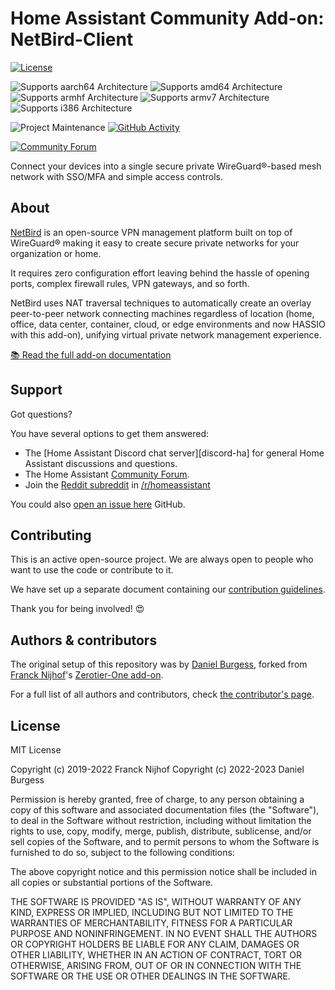 # Home Assistant Community Add-on: NetBird-Client

[![License][license-shield]](LICENSE.md)

![Supports aarch64 Architecture][aarch64-shield]
![Supports amd64 Architecture][amd64-shield]
![Supports armhf Architecture][armhf-shield]
![Supports armv7 Architecture][armv7-shield]
![Supports i386 Architecture][i386-shield]

![Project Maintenance][maintenance-shield]
[![GitHub Activity][commits-shield]][commits]

[![Community Forum][forum-shield]][forum]

Connect your devices into a single secure private WireGuard®-based mesh network with SSO/MFA and simple access controls.

## About

[NetBird][netbird] is an open-source VPN management platform built on top of WireGuard® making it easy to create secure private networks for your organization or home.

It requires zero configuration effort leaving behind the hassle of opening ports, complex firewall rules, VPN gateways, and so forth.

NetBird uses NAT traversal techniques to automatically create an overlay peer-to-peer network connecting machines regardless of location (home, office, data center, container, cloud, or edge environments and now HASSIO with this add-on), unifying virtual private network management experience.

[:books: Read the full add-on documentation][docs]

## Support

Got questions?

You have several options to get them answered:

- The [Home Assistant Discord chat server][discord-ha] for general Home
  Assistant discussions and questions.
- The Home Assistant [Community Forum][forum].
- Join the [Reddit subreddit][reddit] in [/r/homeassistant][reddit]

You could also [open an issue here][issue] GitHub.

## Contributing

This is an active open-source project. We are always open to people who want to
use the code or contribute to it.

We have set up a separate document containing our
[contribution guidelines](.github/CONTRIBUTING.md).

Thank you for being involved! :heart_eyes:

## Authors & contributors

The original setup of this repository was by [Daniel Burgess][dannymate], forked from [Franck Nijhof][frenck]'s [Zerotier-One add-on][zt-one-addon].

For a full list of all authors and contributors,
check [the contributor's page][contributors].

## License

MIT License

Copyright (c) 2019-2022 Franck Nijhof
Copyright (c) 2022-2023 Daniel Burgess

Permission is hereby granted, free of charge, to any person obtaining a copy
of this software and associated documentation files (the "Software"), to deal
in the Software without restriction, including without limitation the rights
to use, copy, modify, merge, publish, distribute, sublicense, and/or sell
copies of the Software, and to permit persons to whom the Software is
furnished to do so, subject to the following conditions:

The above copyright notice and this permission notice shall be included in all
copies or substantial portions of the Software.

THE SOFTWARE IS PROVIDED "AS IS", WITHOUT WARRANTY OF ANY KIND, EXPRESS OR
IMPLIED, INCLUDING BUT NOT LIMITED TO THE WARRANTIES OF MERCHANTABILITY,
FITNESS FOR A PARTICULAR PURPOSE AND NONINFRINGEMENT. IN NO EVENT SHALL THE
AUTHORS OR COPYRIGHT HOLDERS BE LIABLE FOR ANY CLAIM, DAMAGES OR OTHER
LIABILITY, WHETHER IN AN ACTION OF CONTRACT, TORT OR OTHERWISE, ARISING FROM,
OUT OF OR IN CONNECTION WITH THE SOFTWARE OR THE USE OR OTHER DEALINGS IN THE
SOFTWARE.

<!-- Arch Shields -->
[aarch64-shield]: https://img.shields.io/badge/aarch64-yes-green.svg
[amd64-shield]: https://img.shields.io/badge/amd64-yes-green.svg
[armhf-shield]: https://img.shields.io/badge/armhf-yes-green.svg
[armv7-shield]: https://img.shields.io/badge/armv7-yes-green.svg
[i386-shield]: https://img.shields.io/badge/i386-yes-green.svg

<!-- Github Links -->
[commits]: https://github.com/dannymate/hassio-addons/commits/main
[contributors]: https://github.com/dannymate/hassio-addons/graphs/contributors
[issue]: https://github.com/dannymate/hassio-addons/issues
[docs]: https://github.com/dannymate/hassio-addons/blob/main/netbird-client/DOCS.md
[dannymate]: https://github.com/dannymate

<!-- Frenck -->
[zt-one-addon]: https://github.com/hassio-addons/addon-zerotier
[frenck]: https://github.com/frenck

<!--Github Shields -->
[commits-shield]: https://img.shields.io/github/commit-activity/y/dannymate/hassio-addons.svg
[license-shield]: https://img.shields.io/github/license/dannymate/hassio-addons.svg
[maintenance-shield]: https://img.shields.io/maintenance/yes/2024.svg

<!-- HASSIO Forum -->
[forum-shield]: https://img.shields.io/badge/community-forum-brightgreen.svg
[forum]: https://community.home-assistant.io/t/netbird-client-add-on/517762
[reddit]: https://reddit.com/r/homeassistant

[netbird]: https://netbird.io/
